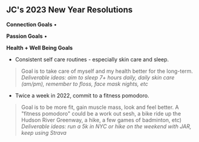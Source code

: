 
## JC's 2023 New Year Resolutions
**Connection Goals**
•

**Passion Goals**
•

**Health + Well Being Goals**
* Consistent self care routines - especially skin care and sleep.
> Goal is to take care of myself and my health better for the long-term.
> _Deliverable ideas: aim to sleep 7+ hours daily, daily skin care (am/pm), remember to floss, face mask nights, etc_
* Twice a week in 2022, commit to a fitness pomodoro.
> Goal is to be more fit, gain muscle mass, look and feel better.  A "fitness pomodoro" could be a work out sesh, a bike ride up the Hudson River Greenway, a hike, a few games of badminton, etc)
> _Deliverable ideas: run a 5k in NYC or hike on the weekend with JAR, keep using Strava_
